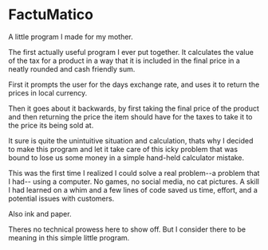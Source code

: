 # FactuMatico
A little program I made for my mother.

The first actually useful program I ever put together.
It calculates the value of the tax for a product in a way that it is included
in the final price in a neatly rounded and cash friendly sum.

First it prompts the user for the days exchange rate, and uses it to return the prices
in local currency.

Then it goes about it backwards, by first taking the final price of the product
and then returning the price the item should have for the taxes to take it
to the price its being sold at. 

It sure is quite the unintuitive situation and calculation,
thats why I decided to make this program and let it take care of this icky problem that 
was bound to lose us some money in a simple hand-held calculator mistake.

This was the first time I realized I could solve a real problem--a problem that I had-- 
using a computer. No games, no social media, no cat pictures. A skill I had learned on a whim 
and a few lines of code saved us time, effort, and a potential issues with customers.

Also ink and paper.

Theres no technical prowess here to show off. 
But I consider there to be meaning in this simple little program.

